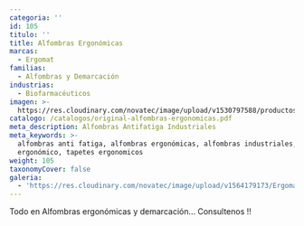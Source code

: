 ```yaml
---
categoria: ''
id: 105
titulo: ''
title: Alfombras Ergonómicas
marcas:
  - Ergomat
familias:
  - Alfombras y Demarcación
industrias:
  - Biofarmacéuticos
imagen: >-
  https://res.cloudinary.com/novatec/image/upload/v1530797588/productos/original-alfombras-ergonomicas
catalogo: /catalogos/original-alfombras-ergonomicas.pdf
meta_description: Alfombras Antifatiga Industriales
meta_keywords: >-
  alfombras anti fatiga, alfombras ergonómicas, alfombras industriales, Ergomat,
  ergonómico, tapetes ergonomicos
weight: 105
taxonomyCover: false
galeria:
  - 'https://res.cloudinary.com/novatec/image/upload/v1564179173/Ergomat01.jpg'
---
```


Todo en Alfombras ergonómicas y demarcación... Consultenos !!
